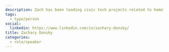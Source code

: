 ```yaml
---
description: Zach has been leading civic tech projects related to homelessness and housing for years, including [Chalmers Cards](https://www.chalmerscards.com/) and [Open Shelter Space](https://openshelter.space/).
tags:
  - type/person
social:
  linkedin: https://www.linkedin.com/in/zachary-donsky/
title: Zachary Donsky
categories:
  - role/speaker
---
```


